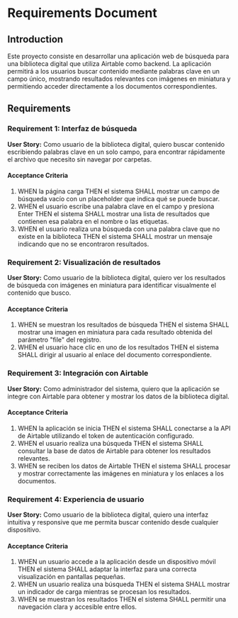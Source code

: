 # Requirements Document

## Introduction

Este proyecto consiste en desarrollar una aplicación web de búsqueda para una biblioteca digital que utiliza Airtable como backend. La aplicación permitirá a los usuarios buscar contenido mediante palabras clave en un campo único, mostrando resultados relevantes con imágenes en miniatura y permitiendo acceder directamente a los documentos correspondientes.

## Requirements

### Requirement 1: Interfaz de búsqueda

**User Story:** Como usuario de la biblioteca digital, quiero buscar contenido escribiendo palabras clave en un solo campo, para encontrar rápidamente el archivo que necesito sin navegar por carpetas.

#### Acceptance Criteria

1. WHEN la página carga THEN el sistema SHALL mostrar un campo de búsqueda vacío con un placeholder que indica qué se puede buscar.
2. WHEN el usuario escribe una palabra clave en el campo y presiona Enter THEN el sistema SHALL mostrar una lista de resultados que contienen esa palabra en el nombre o las etiquetas.
3. WHEN el usuario realiza una búsqueda con una palabra clave que no existe en la biblioteca THEN el sistema SHALL mostrar un mensaje indicando que no se encontraron resultados.

### Requirement 2: Visualización de resultados

**User Story:** Como usuario de la biblioteca digital, quiero ver los resultados de búsqueda con imágenes en miniatura para identificar visualmente el contenido que busco.

#### Acceptance Criteria

1. WHEN se muestran los resultados de búsqueda THEN el sistema SHALL mostrar una imagen en miniatura para cada resultado obtenida del parámetro "file" del registro.
2. WHEN el usuario hace clic en uno de los resultados THEN el sistema SHALL dirigir al usuario al enlace del documento correspondiente.

### Requirement 3: Integración con Airtable

**User Story:** Como administrador del sistema, quiero que la aplicación se integre con Airtable para obtener y mostrar los datos de la biblioteca digital.

#### Acceptance Criteria

1. WHEN la aplicación se inicia THEN el sistema SHALL conectarse a la API de Airtable utilizando el token de autenticación configurado.
2. WHEN el usuario realiza una búsqueda THEN el sistema SHALL consultar la base de datos de Airtable para obtener los resultados relevantes.
3. WHEN se reciben los datos de Airtable THEN el sistema SHALL procesar y mostrar correctamente las imágenes en miniatura y los enlaces a los documentos.

### Requirement 4: Experiencia de usuario

**User Story:** Como usuario de la biblioteca digital, quiero una interfaz intuitiva y responsive que me permita buscar contenido desde cualquier dispositivo.

#### Acceptance Criteria

1. WHEN un usuario accede a la aplicación desde un dispositivo móvil THEN el sistema SHALL adaptar la interfaz para una correcta visualización en pantallas pequeñas.
2. WHEN un usuario realiza una búsqueda THEN el sistema SHALL mostrar un indicador de carga mientras se procesan los resultados.
3. WHEN se muestran los resultados THEN el sistema SHALL permitir una navegación clara y accesible entre ellos.